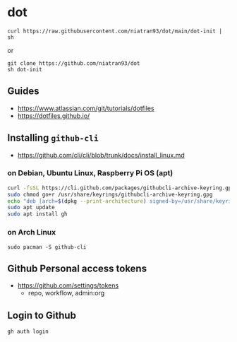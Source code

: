 # dot

`curl https://raw.githubusercontent.com/niatran93/dot/main/dot-init | sh`

or

`git clone https://github.com/niatran93/dot`  
`sh dot-init`

## Guides

- https://www.atlassian.com/git/tutorials/dotfiles
- https://dotfiles.github.io/

## Installing `github-cli`

- https://github.com/cli/cli/blob/trunk/docs/install_linux.md

### on Debian, Ubuntu Linux, Raspberry Pi OS (apt)

```bash
curl -fsSL https://cli.github.com/packages/githubcli-archive-keyring.gpg | sudo dd of=/usr/share/keyrings/githubcli-archive-keyring.gpg
sudo chmod go+r /usr/share/keyrings/githubcli-archive-keyring.gpg
echo "deb [arch=$(dpkg --print-architecture) signed-by=/usr/share/keyrings/githubcli-archive-keyring.gpg] https://cli.github.com/packages stable main" | sudo tee /etc/apt/sources.list.d/github-cli.list > /dev/null
sudo apt update
sudo apt install gh
```

### on Arch Linux

`sudo pacman -S github-cli`

## Github Personal access tokens

- https://github.com/settings/tokens
  - repo, workflow, admin:org

## Login to Github

`gh auth login`
